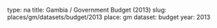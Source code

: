 type: na
title: Gambia / Government Budget (2013)
slug: places/gm/datasets/budget/2013
place: gm
dataset: budget
year: 2013
